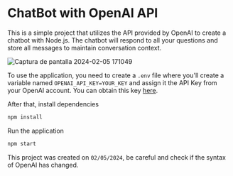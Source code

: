# ChatBot with OpenAI API

This is a simple project that utilizes the API provided by OpenAI to create a chatbot with Node.js. The chatbot will respond to all your questions and store all messages to maintain conversation context.

![Captura de pantalla 2024-02-05 171049](https://github.com/nachtlz/chatbot/assets/62239934/08136202-83b6-4382-b52b-d5671010dbfd)

To use the application, you need to create a `.env` file where you'll create a variable named `OPENAI_API_KEY=YOUR_KEY` and assign it the API Key from your OpenAI account. You can obtain this key [here](https://platform.openai.com/api-keys).

After that, install dependencies 
```bash
npm install
```

 Run the application
 ```bash
 npm start
```

This project was created on `02/05/2024`, be careful and check if the syntax of OpenAI has changed.
